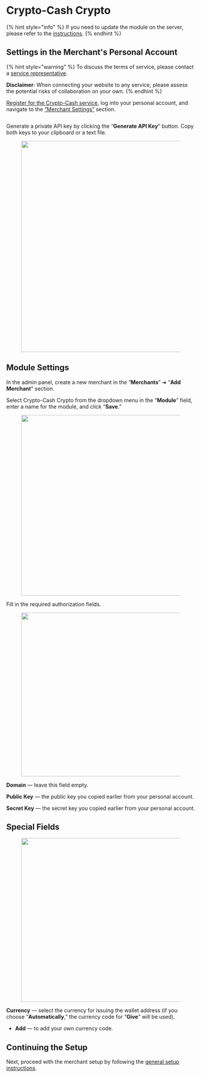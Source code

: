 # Crypto-Cash Crypto

{% hint style="info" %}
If you need to update the module on the server, please refer to the [instructions](https://premium.gitbook.io/main/osnovnye-nastroiki/faq/obnovlenie-failov-skripta-na-servere/kak-obnovit-faily-na-servere#moduli-merchantov-i-avtovyplat).
{% endhint %}

## Settings in the Merchant's Personal Account

{% hint style="warning" %}
To discuss the terms of service, please contact a [service representative](https://t.me/CCW_Admin).

**Disclaimer**: When connecting your website to any service, please assess the potential risks of collaboration on your own.
{% endhint %}

[Register for the Crypto-Cash service](https://account.crypto-cash.world/registration), log into your personal account, and navigate to the [“Merchant Settings”](https://account.crypto-cash.world/settings) section.

<figure><img src="../../../.gitbook/assets/image (1) (1) (1) (1) (1) (1) (1)_eng.png" alt=""><figcaption></figcaption></figure>

Generate a private API key by clicking the “**Generate API Key**” button. Copy both keys to your clipboard or a text file.

<figure><img src="../../../.gitbook/assets/image (4) (1) (1)_eng.png" alt="" width="563"><figcaption></figcaption></figure>

## Module Settings

In the admin panel, create a new merchant in the “**Merchants**” ➔ “**Add Merchant**” section.

Select Crypto-Cash Crypto from the dropdown menu in the “**Module**” field, enter a name for the module, and click “**Save**.”

<figure><img src="../../../.gitbook/assets/image (2216)_eng.png" alt="" width="482"><figcaption></figcaption></figure>

Fill in the required authorization fields.

<figure><img src="../../../.gitbook/assets/image (1) (1) (1) (1) (1) (1) (1) (1) (1) (1) (1)_eng.png" alt="" width="437"><figcaption></figcaption></figure>

**Domain** — leave this field empty.

**Public Key** — the public key you copied earlier from your personal account.

**Secret Key** — the secret key you copied earlier from your personal account.

## Special Fields

<figure><img src="../../../.gitbook/assets/image (2217)_eng.png" alt="" width="437"><figcaption></figcaption></figure>

**Currency** — select the currency for issuing the wallet address (if you choose “**Automatically**,” the currency code for “**Give**” will be used).

* **Add** — to add your own currency code.

## Continuing the Setup

Next, proceed with the merchant setup by following the [general setup instructions](https://premium.gitbook.io/rukovodstvo-polzovatelya/osnovnye-nastroiki/merchanty-i-avtovyplaty/merchanty/obshie-nastroiki-merchantov).